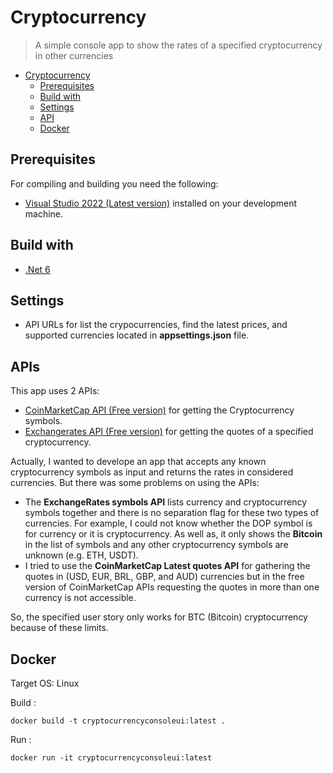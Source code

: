 # Cryptocurrency

> A simple console app to show the rates of a specified cryptocurrency in other currencies

- [Cryptocurrency](#truelayer-hachernews)
  - [Prerequisites](#prerequisites)
  - [Build with](#build-with)
  - [Settings](#settings)
  - [API](#apis)
  - [Docker](#docker)
## Prerequisites

For compiling and building you need the following:

- [Visual Studio 2022 (Latest version)](https://visualstudio.microsoft.com/) installed on your development machine.

## Build with
- [.Net 6](https://dotnet.microsoft.com/download/dotnet/6.0)

## Settings
- API URLs for list the crypocurrencies, find the latest prices, and supported currencies located in **appsettings.json** file.

## APIs
This app uses 2 APIs:
  - [CoinMarketCap API (Free version)](https://coinmarketcap.com/api/documentation/v1/#operation/getV1CryptocurrencyMap) for getting the Cryptocurrency symbols.
  - [Exchangerates API (Free version)](https://apilayer.com/marketplace/exchangerates_data-api) for getting the quotes of a specified cryptocurrency.

Actually, I wanted to develope an app that accepts any known cryptocurrency symbols as input and returns the rates in considered currencies. But there was some problems on using the APIs: 
- The **ExchangeRates symbols API** lists currency and cryptocurrency symbols together and there is no separation flag for these two types of currencies. For example, I could not know whether the DOP symbol is for currency or it is cryptocurrency. As well as, it only shows the **Bitcoin** in the list of symbols and any other cryptocurrency symbols are unknown (e.g. ETH, USDT).
- I tried to use the **CoinMarketCap Latest quotes API** for gathering the quotes in (USD, EUR, BRL, GBP, and AUD) currencies but in the free version of CoinMarketCap APIs requesting the quotes in more than one currency is not accessible. 

So, the specified user story only works for BTC (Bitcoin) cryptocurrency because of these limits.


## Docker

Target OS: Linux

Build : 
```
docker build -t cryptocurrencyconsoleui:latest . 
```

Run :
```
docker run -it cryptocurrencyconsoleui:latest

```

